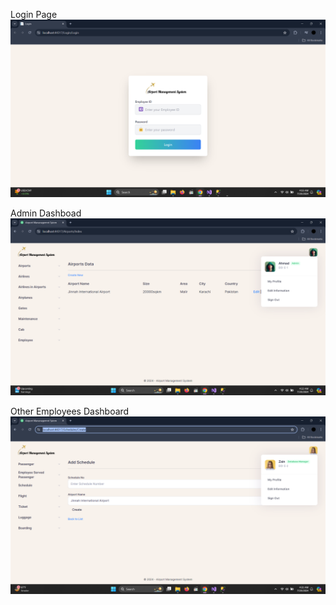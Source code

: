 Login Page
![Login Page](Airport%20Management%20System/Airport%20Management%20System%20Pictures/Login.png)



Admin Dashboad
![Admin Dashboard](Airport%20Management%20System/Airport%20Management%20System%20Pictures/Admin%20Dashboard.png)




Other Employees Dashboard
![Other Employees Dashboard](Airport%20Management%20System/Airport%20Management%20System%20Pictures/Other%20Employee%20Dashboard.png)

